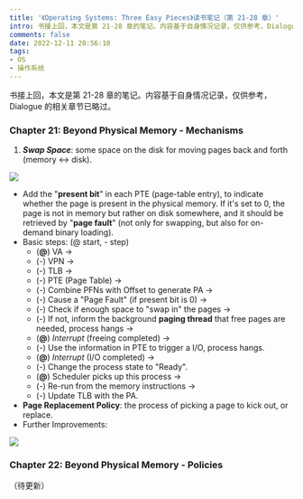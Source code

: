 ```yaml
---
title: '《Operating Systems: Three Easy Pieces》读书笔记（第 21-28 章）'
intro: 书接上回，本文是第 21-28 章的笔记。内容基于自身情况记录，仅供参考，Dialogue 的相关章节已略过。
comments: false
date: 2022-12-11 20:56:10
tags:
- OS
- 操作系统
---
```



书接上回，本文是第 21-28 章的笔记。内容基于自身情况记录，仅供参考，Dialogue 的相关章节已略过。

### Chapter 21: Beyond Physical Memory - Mechanisms

1. ***Swap Space***: some space on the disk for moving pages back and forth (memory <-> disk).

![](1.png)

* Add the "**present bit**" in each PTE (page-table entry), to indicate whether the page is present in the physical memory. If it's set to 0, the page is not in memory but rather on disk somewhere, and it should be retrieved by "**page fault**" (not only for swapping, but also for on-demand binary loading).
* Basic steps: (@ start, - step)
  * (**@**) VA -> 
  * (-) VPN -> 
  * (-) TLB -> 
  * (-) PTE (Page Table) -> 
  * (-) Combine PFNs with Offset to generate PA -> 
  * (-) Cause a "Page Fault" (if present bit is 0) -> 
  * (-) Check if enough space to "swap in" the pages -> 
  * (-) If not, inform the background **paging thread** that free pages are needed, process hangs -> 
  * (**@**) *Interrupt* (freeing completed) -> 
  * (-) Use the information in PTE to trigger a I/O, process hangs.
  * (**@**) *Interrupt* (I/O completed) -> 
  * (-) Change the process state to "Ready".
  * (**@**) Scheduler picks up this process ->
  * (-) Re-run from the memory instructions ->
  * (-) Update TLB with the PA.
* **Page Replacement Policy**: the process of picking a page to kick out, or replace.
* Further Improvements:

![](2.png)


### Chapter 22: Beyond Physical Memory - Policies

（待更新）





